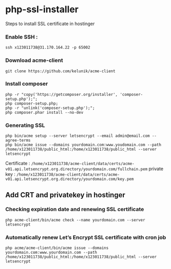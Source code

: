 # php-ssl-installer
Steps to install SSL certificate in hostinger 

### Enable SSH :
```
ssh x123011738@31.170.164.22 -p 65002
```

### Download acme-client
```
git clone https://github.com/kelunik/acme-client
```

### Install composer
```
php -r "copy('https://getcomposer.org/installer', 'composer-setup.php');"; 
php composer-setup.php;
php -r "unlink('composer-setup.php');";
php composer.phar install --no-dev
```

### Generating SSL
```
php bin/acme setup --server letsencrypt --email admin@email.com --agree-terms
php bin/acme issue --domains yourdomain.com:www.youdomain.com --path /home/x123011738/public_html:/home/x123011738/public_html --server letsencrypt
```

Certificate : `/home/x123011738/acme-client/data/certs/acme-v01.api.letsencrypt.org.directory/yourdomain.com/fullchain.pem`
private key : `/home/x123011738/acme-client/data/certs/acme-v01.api.letsencrypt.org.directory/yourdomain.com/key.pem`

## Add CRT and privatekey in hostinger

### Checking expiration date and renewing SSL certificate
```
php acme-client/bin/acme check --name yourdomain.com --server letsencrypt
```
### Automatically renew Let’s Encrypt SSL certificate with cron job
```
php acme/acme-client/bin/acme issue --domains yourdomain.com:www.yourdomain.com --path /home/x123011738/public_html:/home/x123011738/public_html --server letsencrypt
```
